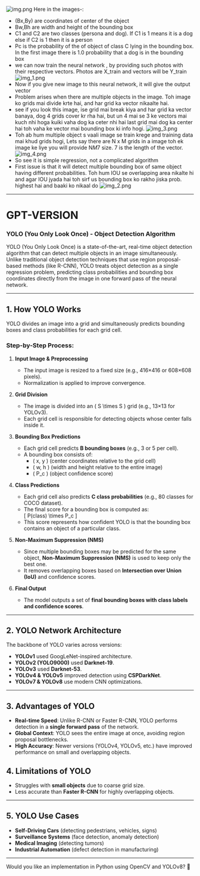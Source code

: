 ![img.png](img.png)
Here in the images-:
- (Bx,By) are coordinates of center of the object
- Bw,Bh are width and height of the bounding box
- C1 and C2 are two classes (persona and dog). If C1 is 1 means it is a dog else if C2 is 1 then it is a person
- Pc is the probability of the of object of class C lying in the bounding box. In the first image there is 1.0 probability that a dog is in the bounding box
- we can now train the neural network , by providing such photos with their respective vectors. Photos are X_train and vectors will be Y_train  ![img_1.png](img_1.png)
- Now if you give new image to this neural network, it will give the output vector
- Problem arises when there are multiple objects in the image. Toh image ko grids mai divide krte hai, and har grid ka vector nikaalte hai.
- see if you look this image, ise grid mai break kiya and har grid ka vector banaya, dog 4 grids cover kr rha hai, but un 4 mai se 3 ke vectors mai kuch nhi hoga kuiki vaha dog ka ceter nhi hai last grid mai dog ka center hai toh vaha ke vector mai bounding box ki info hogi.   ![img_3.png](img_3.png)
- Toh ab hum multiple object s vaali image se train krege and training data mai khud grids hogi, Lets say there are N x M grids in a image toh ek image ke liye you will provide N*M*7 size. 7 is the length of the vector. ![img_4.png](img_4.png)
- So see it is simple regression, not a complicated algorithm
- First issue is that it will detect multiple bounding box of same object having different probabilities. Toh hum IOU se overlapping area nikalte hi and agar IOU jyada hai toh sirf us bounding box ko rakho jiska prob. highest hai and baaki ko nikaal do ![img_2.png](img_2.png)

---
# GPT-VERSION
### **YOLO (You Only Look Once) - Object Detection Algorithm**
YOLO (You Only Look Once) is a state-of-the-art, real-time object detection algorithm that can detect multiple objects in an image simultaneously. Unlike traditional object detection techniques that use region proposal-based methods (like R-CNN), YOLO treats object detection as a single regression problem, predicting class probabilities and bounding box coordinates directly from the image in one forward pass of the neural network.

---

## **1. How YOLO Works**
YOLO divides an image into a grid and simultaneously predicts bounding boxes and class probabilities for each grid cell.

### **Step-by-Step Process:**
1. **Input Image & Preprocessing**
    - The input image is resized to a fixed size (e.g., 416×416 or 608×608 pixels).
    - Normalization is applied to improve convergence.

2. **Grid Division**
    - The image is divided into an \( S \times S \) grid (e.g., 13×13 for YOLOv3).
    - Each grid cell is responsible for detecting objects whose center falls inside it.

3. **Bounding Box Predictions**
    - Each grid cell predicts **B bounding boxes** (e.g., 3 or 5 per cell).
    - A bounding box consists of:
        - \( x, y \) (center coordinates relative to the grid cell)
        - \( w, h \) (width and height relative to the entire image)
        - \( P_c \) (object confidence score)

4. **Class Predictions**
    - Each grid cell also predicts **C class probabilities** (e.g., 80 classes for COCO dataset).
    - The final score for a bounding box is computed as:  
      \[
      P(class) \times P_c
      \]
    - This score represents how confident YOLO is that the bounding box contains an object of a particular class.

5. **Non-Maximum Suppression (NMS)**
    - Since multiple bounding boxes may be predicted for the same object, **Non-Maximum Suppression (NMS)** is used to keep only the best one.
    - It removes overlapping boxes based on **Intersection over Union (IoU)** and confidence scores.

6. **Final Output**
    - The model outputs a set of **final bounding boxes with class labels and confidence scores**.

---

## **2. YOLO Network Architecture**
The backbone of YOLO varies across versions:
- **YOLOv1** used GoogLeNet-inspired architecture.
- **YOLOv2 (YOLO9000)** used **Darknet-19**.
- **YOLOv3** used **Darknet-53**.
- **YOLOv4 & YOLOv5** improved detection using **CSPDarkNet**.
- **YOLOv7 & YOLOv8** use modern CNN optimizations.

---

## **3. Advantages of YOLO**
- **Real-time Speed**: Unlike R-CNN or Faster R-CNN, YOLO performs detection in a **single forward pass** of the network.
- **Global Context**: YOLO sees the entire image at once, avoiding region proposal bottlenecks.
- **High Accuracy**: Newer versions (YOLOv4, YOLOv5, etc.) have improved performance on small and overlapping objects.

## **4. Limitations of YOLO**
- Struggles with **small objects** due to coarse grid size.
- Less accurate than **Faster R-CNN** for highly overlapping objects.

---

## **5. YOLO Use Cases**
- **Self-Driving Cars** (detecting pedestrians, vehicles, signs)
- **Surveillance Systems** (face detection, anomaly detection)
- **Medical Imaging** (detecting tumors)
- **Industrial Automation** (defect detection in manufacturing)

---

Would you like an implementation in Python using OpenCV and YOLOv8? 🚀
